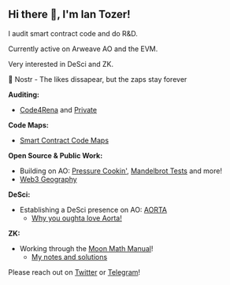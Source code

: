 ## Hi there 👋, I'm Ian Tozer!

I audit smart contract code and do R&D.

Currently active on Arweave AO and the EVM.

Very interested in DeSci and ZK.

🫶 Nostr - The likes dissapear, but the zaps stay forever

**Auditing:**

- [Code4Rena](https://code4rena.com/@BugzyVonBuggernaut) and [Private](https://github.com/cryptoTozer/audits)

**Code Maps:**

- [Smart Contract Code Maps](https://github.com/solmaps/solmaps.github.io/)

**Open Source & Public Work:**

- Building on AO: [Pressure Cookin'](https://github.com/cryptoTozer/ao-pressure-cookin), [Mandelbrot Tests](https://github.com/cryptoTozer/ao-react-mandelbrot) and more!
- [Web3 Geography](https://web3geography.grafana.net/public-dashboards/5f9271ad0b694217894daef0af8a285c?orgId=1)

**DeSci:**

- Establishing a DeSci presence on AO: [AORTA](https://github.com/cryptoTozer/aorta)
  - [Why you oughta love Aorta!](https://ar-io.dev/Rh8NJIlg1l72smPP0_ngdH5E54QN9bpxFoyQJhw_Ct4)

**ZK:**

- Working through the [Moon Math Manual](https://github.com/LeastAuthority/moonmath-manual)!
  - [My notes and solutions](https://github.com/cryptoTozer/moonmath-manual-study)

Please reach out on [Twitter](https://twitter.com/cryptoTozer) or [Telegram](https://t.me/iantozer)!
